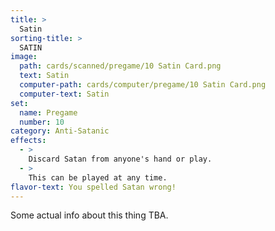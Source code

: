 ```yaml
---
title: >
  Satin
sorting-title: >
  SATIN
image: 
  path: cards/scanned/pregame/10 Satin Card.png
  text: Satin
  computer-path: cards/computer/pregame/10 Satin Card.png
  computer-text: Satin
set:
  name: Pregame
  number: 10
category: Anti-Satanic
effects: 
  - >
    Discard Satan from anyone's hand or play.
  - >
    This can be played at any time.
flavor-text: You spelled Satan wrong!
---
```

Some actual info about this thing TBA.
